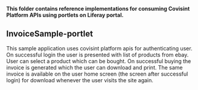 **This folder contains reference implementations for consuming Covisint Platform APIs using portlets on Liferay portal.**
## InvoiceSample-portlet
This sample application  uses covisint platform apis for authenticating user. On successful login the user is presented with list of products from ebay. User can select a product which can be bought. On successful buying the invoice is generated which the user can download and print. The same invoice is available on the user home screen (the screen after successful login) for download whenever the user visits the site again.
